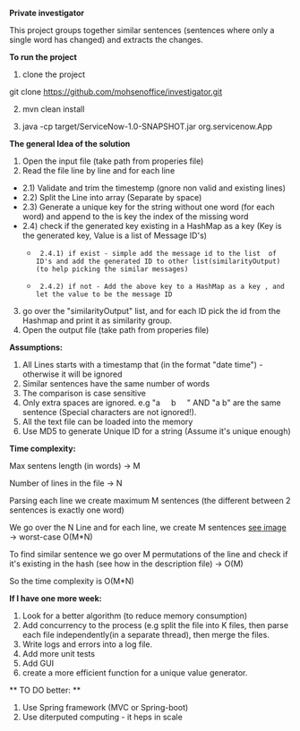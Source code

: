 **Private investigator**

This project groups together similar sentences (sentences where only a single word has
changed) and extracts the changes.

**To run the project**
1) clone the project

git clone https://github.com/mohsenoffice/investigator.git

2) mvn clean install

3) java -cp target/ServiceNow-1.0-SNAPSHOT.jar org.servicenow.App

**The general Idea of the solution**
1) Open the input file (take path from properies file)
2) Read the file line by line and for each line
- 2.1) Validate and trim the timestemp (gnore non valid and existing lines)
- 2.2) Split the Line into array (Separate by space)
- 2.3) Generate a unique key for the string without one word (for each word) and append to the is key the index of the missing word
- 2.4) check if the generated key existing in a HashMap as a key (Key is the generated key, Value is a list of Message ID's)
  *      2.4.1) if exist - simple add the message id to the list  of ID's and add the generated ID to other list(similarityOutput) (to help picking the similar messages)
  *      2.4.2) if not - Add the above key to a HashMap as a key , and let the value to be the message ID
3) go over the "similarityOutput" list, and for each ID pick the id from the Hashmap and print it as similarity group.
4) Open the output file (take path from properies file)

**Assumptions:**

1) All Lines starts with a timestamp that (in the format "date time") - otherwise it will be ignored
2) Similar sentences have the same number of words
3) The comparison is case sensitive
4) Only extra spaces are ignored. e.g  "a &nbsp;&nbsp;&nbsp; b &nbsp;&nbsp;&nbsp; "  AND "a b" are the same sentence (Special characters are not ignored!).
5) All the text file can be loaded into the memory
6) Use MD5 to generate Unique ID for a string (Assume it's unique enough)

**Time complexity:**

Max sentens length (in words) -> M

Number of lines in the file  -> N

Parsing each line we create maximum M sentences (the different between 2 sentences is exactly one word)

We go over the N Line and for each line, we create M sentences [see image](https://github.com/mohsenoffice/investigator/blob/master/Screenshot_4.jpg) -> worst-case  O(M*N)

To find similar sentence we go over M permutations of the line and check if it's existing in the hash (see how in the description file) -> O(M)

So the time complexity is O(M*N)


**If I have one more week:**

1) Look for a better algorithm (to reduce memory consumption)
2) Add concurrency to the process (e.g split the file into K files, then parse each file independently(in a separate thread),  then merge the files.
3) Write logs and errors into a log file.
4) Add more unit tests
5) Add GUI
6) create a more efficient function for a unique value generator.

** TO DO better: **
1) Use Spring framework (MVC or Spring-boot)
2) Use diterputed computing - it heps in scale



